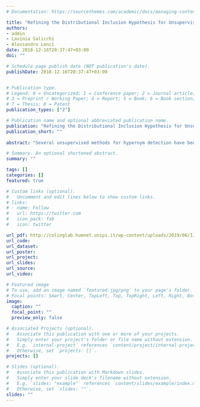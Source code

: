 ```yaml
---
# Documentation: https://sourcethemes.com/academic/docs/managing-content/

title: "Refining the Distributional Inclusion Hypothesis for Unsupervised Hypernym Identification"
authors:
- admin
- Lavinia Salicchi
- Alessandro Lenci
date: 2018-12-16T20:37:47+03:00
doi: ""

# Schedule page publish date (NOT publication's date).
publishDate: 2018-12-16T20:37:47+03:00


# Publication type.
# Legend: 0 = Uncategorized; 1 = Conference paper; 2 = Journal article;
# 3 = Preprint / Working Paper; 4 = Report; 5 = Book; 6 = Book section;
# 7 = Thesis; 8 = Patent
publication_types: ["2"]

# Publication name and optional abbreviated publication name.
publication: "Refining the Distributional Inclusion Hypothesis for Unsupervised Hypernym Identification"
publication_short: ""
 
abstract: "Several unsupervised methods for hypernym detection have been investigated in distributional semantics. Here we present a new approach based on a smoothed version of the distributional inclusion hypothesis. The new method is able to improve hypernym detection after testing on the BLESS dataset."

# Summary. An optional shortened abstract.
summary: ""

tags: []
categories: []
featured: true

# Custom links (optional).
#   Uncomment and edit lines below to show custom links.
# links:
# - name: Follow
#   url: https://twitter.com
#   icon_pack: fab
#   icon: twitter

url_pdf: http://colinglab.humnet.unipi.it/wp-content/uploads/2019/06/IJCOL04_02-04_Pannitto-Salicchi-Lenci.pdf
url_code: 
url_dataset:
url_poster:
url_project:
url_slides:
url_source:
url_video:

# Featured image
# To use, add an image named `featured.jpg/png` to your page's folder. 
# Focal points: Smart, Center, TopLeft, Top, TopRight, Left, Right, BottomLeft, Bottom, BottomRight.
image:
  caption: ""
  focal_point: ""
  preview_only: false

# Associated Projects (optional).
#   Associate this publication with one or more of your projects.
#   Simply enter your project's folder or file name without extension.
#   E.g. `internal-project` references `content/project/internal-project/index.md`.
#   Otherwise, set `projects: []`.
projects: []

# Slides (optional).
#   Associate this publication with Markdown slides.
#   Simply enter your slide deck's filename without extension.
#   E.g. `slides: "example"` references `content/slides/example/index.md`.
#   Otherwise, set `slides: ""`.
slides: ""
---
```


